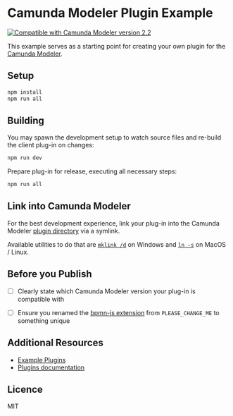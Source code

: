 # Camunda Modeler Plugin Example

[![Compatible with Camunda Modeler version 2.2](https://img.shields.io/badge/Camunda%20Modeler-2.2+-blue.svg)](https://github.com/camunda/camunda-modeler)

This example serves as a starting point for creating your own plugin for the [Camunda Modeler](https://github.com/camunda/camunda-modeler).


## Setup

```sh
npm install
npm run all
```


## Building

You may spawn the development setup to watch source files and re-build the client plug-in on changes:

```sh
npm run dev
```

Prepare plug-in for release, executing all necessary steps:

```sh
npm run all
```

## Link into Camunda Modeler

For the best development experience, link your plug-in into the Camunda Modeler [plugin directory](https://github.com/camunda/camunda-modeler/tree/develop/docs/plugins#plugging-into-the-camunda-modeler) via a symlink.

Available utilities to do that are [`mklink /d`](https://docs.microsoft.com/en-us/windows-server/administration/windows-commands/mklink) on Windows and [`ln -s`](https://linux.die.net/man/1/ln) on MacOS / Linux.


## Before you Publish

* [ ] Clearly state which Camunda Modeler version your plug-in is compatible with
* [ ] Ensure you renamed the [bpmn-js extension](./client/bpmn-js-extension/index.js#L17) from `PLEASE_CHANGE_ME` to something unique


## Additional Resources

* [Example Plugins](https://github.com/camunda/camunda-modeler-plugins)
* [Plugins documentation](https://github.com/camunda/camunda-modeler/tree/master/docs/plugins)


## Licence

MIT

